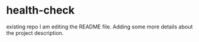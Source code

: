 # health-check
existing repo
I am editing the README file. Adding some more details about the project description.
